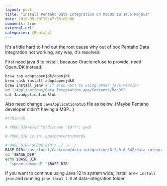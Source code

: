 ```yaml
---
layout: post
title: "Install Pentaho Data Integration on MacOS 10.14.5 Mojave"
date: 2019-05-30T15:47:53+08:00
comments: true
external-url:
categories: [Pentaho]
---
```


It's a little hard to find out the root cause why out of box Pentaho Data Integration not working, any way, it's resolved.

First need java 8 to install, because Oracle refuse to provide, need OpenJDK instead.

```bash
brew tap adoptopenjdk/openjdk
brew cask install adoptopenjdk8
brew install jenv # If also want to using other java version
cd "/Applications/Data Integration.app/Contents/MacOS"
cat JavaApplicationStub
```
Also need change `JavaApplicationStub` file as below. (Maybe Pentaho developer didin't having a MBP...)

```sh
#!/bin/sh

# PROG_DIR=$(cd "$(dirname "$0")"; pwd)

# PROG_DIR is in .app/Contents/MacOS

# BASE_DIR="$PROG_DIR"/../../../
BASE_DIR="/usr/local/Caskroom/data-integration/8.2.0.0-342/data-integration"
cd "$BASE_DIR"
echo $BASE_DIR
. "spoon.command" "$BASE_DIR"
```

If you want to continue using Java 12 in system wide, install `brew install jenv` and running `jenv local 1.8` at data-integration folder.
